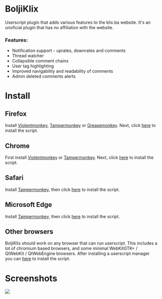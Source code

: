 # BoljiKlix

Userscript plugin that adds various features to the klix.ba website. It's an unoficial plugin that has no affiliation with the website.

### Features:

 - Notification support - uprates, downrates and comments
 - Thread watcher
 - Collapsible comment chains
 - User tag highlighting
 - Improved navigability and readability of comments
 - Admin deleted comments alerts

# Install

## Firefox
Install [Violentmonkey](https://addons.mozilla.org/en-US/firefox/addon/violentmonkey/), [Tampermonkey](https://addons.mozilla.org/en-US/firefox/addon/tampermonkey/) or [Greasemonkey](https://addons.mozilla.org/en-US/firefox/addon/tampermonkey/).
Next, click [here](https://github.com/ishakd00/boljiklix/raw/master/boljiklix.user.js) to install the script.

## Chrome
First install [Violentmonkey](https://chrome.google.com/webstore/detail/violent-monkey/jinjaccalgkegednnccohejagnlnfdag) or [Tampermonkey](https://tampermonkey.net/).
Next, click [here](https://github.com/ishakd00/boljiklix/raw/master/boljiklix.user.js) to install the script.

## Safari
Install [Tampermonkey](http://tampermonkey.net/?browser=safari), then click [here](https://github.com/ishakd00/boljiklix/raw/master/boljiklix.user.js) to install the script.

## Microsoft Edge
Install [Tampermonkey](https://www.microsoft.com/en-us/store/p/tampermonkey/9nblggh5162s), then click [here](https://github.com/ishakd00/boljiklix/raw/master/boljiklix.user.js) to install the script.

## Other browsers
BoljiKlix should work on any browser that can run userscript. This includes a lot of chromium based browsers, and some minimal WebKitGTK+ / QtWebKit / QtWebEngine browsers. After installing a userscript manager you can [here](https://github.com/ishakd00/boljiklix/raw/master/boljiklix.user.js) to install the script.

# Screenshots
![](https://i.imgur.com/2XupSnz.png)
